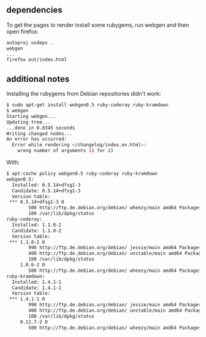 dependencies
------------

To get the pages to render install some rubygems, run webgen and then open firefox:

```bash
autoproj osdeps .
webgen
...
firefox out/index.html
```

additional notes
----------------

Installing the rubygems from Debian repositories didn't work:

```bash
$ sudo apt-get install webgen0.5 ruby-coderay ruby-kramdown
$ webgen
Starting webgen...
Updating tree...
...done in 0.8345 seconds
Writing changed nodes...
An error has occurred:
  Error while rendering </changelog/index.en.html>:
    wrong number of arguments (1 for 2)
```

With:

```bash
$ apt-cache policy webgen0.5 ruby-coderay ruby-kramdown
webgen0.5:
  Installed: 0.5.14+dfsg1-3
  Candidate: 0.5.14+dfsg1-3
  Version table:
 *** 0.5.14+dfsg1-3 0
        500 http://ftp.de.debian.org/debian/ wheezy/main amd64 Packages
        100 /var/lib/dpkg/status
ruby-coderay:
  Installed: 1.1.0-2
  Candidate: 1.1.0-2
  Version table:
 *** 1.1.0-2 0
        990 http://ftp.de.debian.org/debian/ jessie/main amd64 Packages
        400 http://ftp.de.debian.org/debian/ unstable/main amd64 Packages
        100 /var/lib/dpkg/status
     1.0.6-2 0
        500 http://ftp.de.debian.org/debian/ wheezy/main amd64 Packages
ruby-kramdown:
  Installed: 1.4.1-1
  Candidate: 1.4.1-1
  Version table:
 *** 1.4.1-1 0
        990 http://ftp.de.debian.org/debian/ jessie/main amd64 Packages
        400 http://ftp.de.debian.org/debian/ unstable/main amd64 Packages
        100 /var/lib/dpkg/status
     0.13.7-2 0
        500 http://ftp.de.debian.org/debian/ wheezy/main amd64 Packages
```
